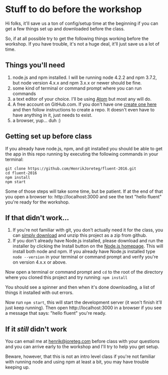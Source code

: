 # Stuff to do before the workshop

Hi folks, it'll save us a ton of config/setup time at the beginning if you can get a few things set up and downloaded before the class.

So, if at all possible try to get the following things working before the workshop. If you have trouble, it's not a huge deal, it'll just save us a lot of time.

## Things you'll need

1. node.js and npm installed. I will be running node 4.2.2 and npm 3.7.2, but node version 4.x.x and npm 3.x.x or newer should be fine.
2. some kind of terminal or command prompt where you can run commands
3. a text editor of your choice. I'll be using [Atom](https://atom.io/) but most any will do.
4. A free account on GitHub.com. If you don't have one [create one here](https://github.com/) and then follow instructions to create a repo. It doesn't even have to have anything in it, just needs to exist.
5. a browser, yup... duh :)

## Getting set up before class

If you already have node.js, npm, and git installed you should be able to get the app in this repo running by executing the following commands in your terminal:

```
git clone https://github.com/HenrikJoreteg/fluent-2016.git
cd fluent-2016
npm install
npm start
```

Some of those steps will take some time, but be patient. If at the end of that you open a browser to: http://localhost:3000 and see the text "hello fluent" you're ready for the workshop.

## If that didn't work...

1.  If you're not familiar with git, you don't actually need it for the class, you can [simply download](https://github.com/HenrikJoreteg/fluent-2016/archive/master.zip) and unzip this project as a zip from github.
2. If you don't already have Node.js installed, please download and run the installer by clicking the Install button on the [Node.js homepage](https://nodejs.org/). This will install both node and npm. If you already have Node.js installed type `node --version` in your terminal or command prompt and verify you're on version 4.x.x or above.

Now open a terminal or command prompt and `cd` to the root of the directory where you cloned this project and try running: `npm install`

You should see a spinner and then when it's done downloading, a list of things it installed with out errors.

Now run `npm start`, this will start the development server (it won't finish it'll just keep running). Then open http://localhost:3000 in a browser if you see a message that says: "hello fluent" you're ready.

## If it *still* didn't work

You can email me at henrik@joreteg.com before class with your questions and you can arrive early to the workshop and I'll try to help you get setup.

Beware, however, that this is not an intro level class if you're not familiar with running node and using npm at least a bit, you may have trouble keeping up.
